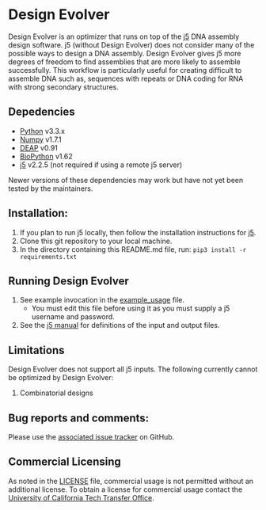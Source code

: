 # Design Evolver

Design Evolver is an optimizer that runs on top of the [j5](https://j5.jbei.org/) DNA assembly design software.  j5 (without Design Evolver) does not consider many of the possible ways to design a DNA assembly. Design Evolver gives j5 more degrees of freedom to find assemblies that are more likely to assemble successfully.  This workflow is particularly useful for creating difficult to assemble DNA such as, sequences with repeats or DNA coding for RNA with strong secondary structures.

## Depedencies

* [Python](https://www.python.org/) v3.3.x
* [Numpy](https://github.com/numpy/numpy) v1.7.1
* [DEAP](https://github.com/DEAP/deap/) v0.91
* [BioPython](https://github.com/biopython/biopython) v1.62
* [j5](https://j5.jbei.org/) v2.2.5 (not required if using a remote j5 server)

Newer versions of these dependencies may work but have not yet been tested by the maintainers.

## Installation:
1. If you plan to run j5 locally, then follow the installation instructions for [j5](https://j5.jbei.org/).
1. Clone this git repository to your local machine.
1. In the directory containing this README.md file, run: `pip3 install -r requirements.txt`

## Running Design Evolver
1. See example invocation in the [example_usage](/example_usage) file.
   * You must edit this file before using it as you must supply a j5 username and password.
1. See the [j5 manual](https://j5usermanual.lbl.gov/) for definitions of the input and output files.

## Limitations
Design Evolver does not support all j5 inputs. The following currently cannot be optimized by Design Evolver:
1. Combinatorial designs

## Bug reports and comments:
Please use the [associated issue tracker](https://github.com/wholtz/designEvolver/issues) on GitHub.

## Commercial Licensing

As noted in the [LICENSE](/LICENSE) file, commercial usage is not permitted without an additional license. To obtain a license for commercial usage contact the [University of California Tech Transfer Office](https://techtransfer.universityofcalifornia.edu/NCD/23597.html).
